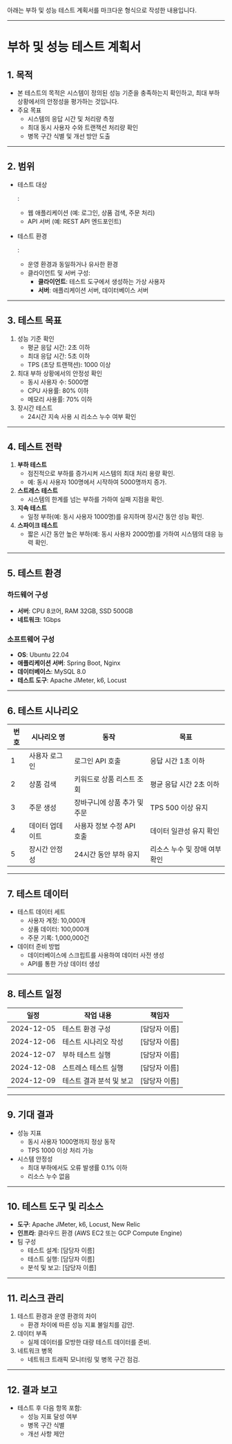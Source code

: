 아래는 부하 및 성능 테스트 계획서를 마크다운 형식으로 작성한 내용입니다.

------

# **부하 및 성능 테스트 계획서**

## **1. 목적**

- 본 테스트의 목적은 시스템이 정의된 성능 기준을 충족하는지 확인하고, 최대 부하 상황에서의 안정성을 평가하는 것입니다.
- 주요 목표
  - 시스템의 응답 시간 및 처리량 측정
  - 최대 동시 사용자 수와 트랜잭션 처리량 확인
  - 병목 구간 식별 및 개선 방안 도출

------

## **2. 범위**

- 테스트 대상

  :

  - 웹 애플리케이션 (예: 로그인, 상품 검색, 주문 처리)
  - API 서버 (예: REST API 엔드포인트)

- 테스트 환경

  :

  - 운영 환경과 동일하거나 유사한 환경
  - 클라이언트 및 서버 구성:
    - **클라이언트**: 테스트 도구에서 생성하는 가상 사용자
    - **서버**: 애플리케이션 서버, 데이터베이스 서버

------

## **3. 테스트 목표**

1. 성능 기준 확인
   - 평균 응답 시간: 2초 이하
   - 최대 응답 시간: 5초 이하
   - TPS (초당 트랜잭션): 1000 이상
2. 최대 부하 상황에서의 안정성 확인
   - 동시 사용자 수: 5000명
   - CPU 사용률: 80% 이하
   - 메모리 사용률: 70% 이하
3. 장시간 테스트
   - 24시간 지속 사용 시 리소스 누수 여부 확인

------

## **4. 테스트 전략**

1. **부하 테스트**
   - 점진적으로 부하를 증가시켜 시스템의 최대 처리 용량 확인.
   - 예: 동시 사용자 100명에서 시작하여 5000명까지 증가.
2. **스트레스 테스트**
   - 시스템의 한계를 넘는 부하를 가하여 실패 지점을 확인.
3. **지속 테스트**
   - 일정 부하(예: 동시 사용자 1000명)를 유지하며 장시간 동안 성능 확인.
4. **스파이크 테스트**
   - 짧은 시간 동안 높은 부하(예: 동시 사용자 2000명)를 가하여 시스템의 대응 능력 확인.

------

## **5. 테스트 환경**

### **하드웨어 구성**

- **서버**: CPU 8코어, RAM 32GB, SSD 500GB
- **네트워크**: 1Gbps

### **소프트웨어 구성**

- **OS**: Ubuntu 22.04
- **애플리케이션 서버**: Spring Boot, Nginx
- **데이터베이스**: MySQL 8.0
- **테스트 도구**: Apache JMeter, k6, Locust

------

## **6. 테스트 시나리오**

| **번호** | **시나리오 명** | **동작**                     | **목표**                      |
| -------- | --------------- | ---------------------------- | ----------------------------- |
| 1        | 사용자 로그인   | 로그인 API 호출              | 응답 시간 1초 이하            |
| 2        | 상품 검색       | 키워드로 상품 리스트 조회    | 평균 응답 시간 2초 이하       |
| 3        | 주문 생성       | 장바구니에 상품 추가 및 주문 | TPS 500 이상 유지             |
| 4        | 데이터 업데이트 | 사용자 정보 수정 API 호출    | 데이터 일관성 유지 확인       |
| 5        | 장시간 안정성   | 24시간 동안 부하 유지        | 리소스 누수 및 장애 여부 확인 |

------

## **7. 테스트 데이터**

- 테스트 데이터 세트
  - 사용자 계정: 10,000개
  - 상품 데이터: 100,000개
  - 주문 기록: 1,000,000건
- 데이터 준비 방법
  - 데이터베이스에 스크립트를 사용하여 데이터 사전 생성
  - API를 통한 가상 데이터 생성

------

## **8. 테스트 일정**

| **일정**   | **작업 내용**            | **책임자**    |
| ---------- | ------------------------ | ------------- |
| 2024-12-05 | 테스트 환경 구성         | [담당자 이름] |
| 2024-12-06 | 테스트 시나리오 작성     | [담당자 이름] |
| 2024-12-07 | 부하 테스트 실행         | [담당자 이름] |
| 2024-12-08 | 스트레스 테스트 실행     | [담당자 이름] |
| 2024-12-09 | 테스트 결과 분석 및 보고 | [담당자 이름] |

------

## **9. 기대 결과**

- 성능 지표
  - 동시 사용자 1000명까지 정상 동작
  - TPS 1000 이상 처리 가능
- 시스템 안정성
  - 최대 부하에서도 오류 발생률 0.1% 이하
  - 리소스 누수 없음

------

## **10. 테스트 도구 및 리소스**

- **도구**: Apache JMeter, k6, Locust, New Relic
- **인프라**: 클라우드 환경 (AWS EC2 또는 GCP Compute Engine)
- 팀 구성
  - 테스트 설계: [담당자 이름]
  - 테스트 실행: [담당자 이름]
  - 분석 및 보고: [담당자 이름]

------

## **11. 리스크 관리**

1. 테스트 환경과 운영 환경의 차이
   - 환경 차이에 따른 성능 지표 불일치를 감안.
2. 데이터 부족
   - 실제 데이터를 모방한 대량 테스트 데이터를 준비.
3. 네트워크 병목
   - 네트워크 트래픽 모니터링 및 병목 구간 점검.

------

## **12. 결과 보고**

- 테스트 후 다음 항목 포함:
  - 성능 지표 달성 여부
  - 병목 구간 식별
  - 개선 사항 제안